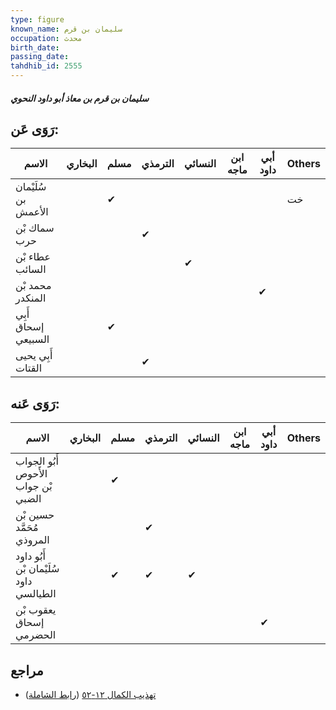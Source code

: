 ```yaml
---
type: figure
known_name: سليمان بن قرم
occupation: محدث
birth_date:
passing_date:
tahdhib_id: 2555
---
```

##### سليمان بن قرم بن معاذ أبو داود النحوي

## رَوَى عَن:
| الاسم               | البخاري | مسلم | الترمذي | النسائي | ابن ماجه | أبي داود | Others |
| ------------------- | ------- | ---- | ------- | ------- | -------- | -------- | ------ |
| سُلَيْمان بن الأعمش |         | ✔    |         |         |          |          | خت     |
| سماك بْن حرب        |         |      | ✔       |         |          |          |        |
| عطاء بْن السائب     |         |      |         | ✔       |          |          |        |
| محمد بْن المنكدر    |         |      |         |         |          | ✔        |        |
| أَبِي إسحاق السبيعي |         | ✔    |         |         |          |          |        |
| أَبِي يحيى القتات   |         |      | ✔       |         |          |          |        |
## رَوَى عَنه:
| الاسم                                  | البخاري | مسلم | الترمذي | النسائي | ابن ماجه | أبي داود | Others |
| -------------------------------------- | ------- | ---- | ------- | ------- | -------- | -------- | ------ |
| أَبُو الجواب الأَحوص بْن جواب الضبي    |         | ✔    |         |         |          |          |        |
| حسين بْن مُحَمَّد المروذي              |         |      | ✔       |         |          |          |        |
| أَبُو داود سُلَيْمان بْن داود الطيالسي |         | ✔    | ✔       | ✔       |          |          |        |
| يعقوب بْن إسحاق الحضرمي                |         |      |         |         |          | ✔        |        |
## مراجع
- [تهذيب الكمال ١٢-٥٢](obsidian://open?vault=Tahdhib-al-Kamal&file=Figures/٢٥٥٥-سليمان%20بن%20قرم%20بن%20معاذ%20أبو%20داود%20النحوي) ([رابط الشاملة](https://shamela.ws/book/3722/5825))